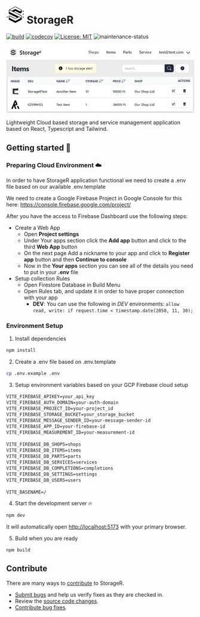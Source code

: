 # ![Logo](./src/assets/logo_48.png) StorageR

[![build](https://github.com/Reterics/storager/actions/workflows/npm-build-test.yml/badge.svg)](https://github.com/Reterics/storager/actions/workflows/npm-build-test.yml) [![codecov](https://codecov.io/github/Reterics/storager/graph/badge.svg?token=VA00FOSC8W)](https://codecov.io/github/Reterics/storager) [![License: MIT](https://img.shields.io/badge/License-MIT-yellow.svg)](https://opensource.org/licenses/MIT) ![maintenance-status](https://img.shields.io/badge/maintenance-actively--developed-brightgreen.svg)

![Preview](./public/img/screenshot.png)

Lightweight Cloud based storage and service management application based on React, Typescript and Tailwind.

## Getting started 🚀

### Preparing Cloud Environment ☁️

In order to have StorageR application functional we need to create a .env file based on our available .env.template

We need to create a Google Firebase Project in Google Console for this here: https://console.firebase.google.com/project/

After you have the access to Firebase Dashboard use the following steps:

- Create a Web App
    - Open **Project settings**
    - Under Your apps section click the **Add app** button and click to the third **Web App** button
    - On the next page Add a nickname to your app and click to **Register app** button and then **Continue to console**
    - Now in the **Your apps** section you can see all of the details you need to put in your **.env** file
- Setup collection Rules
    - Open Firestore Database in Build Menu
    - Open Rules tab, and update it in order to have proper connection with your app
      - **DEV**: You can use the following in _DEV_ environments: ```allow read, write: if request.time < timestamp.date(2050, 11, 30);```


### Environment Setup

1. Install dependencies

```bash
npm install
```

2. Create a .env file based on .env.template
```bash
cp .env.example .env
```

3. Setup environment variables based on your GCP Firebase cloud setup

```dotenv
VITE_FIREBASE_APIKEY=your_api_key
VITE_FIREBASE_AUTH_DOMAIN=your-auth-domain
VITE_FIREBASE_PROJECT_ID=your-project_id
VITE_FIREBASE_STORAGE_BUCKET=your_storage_bucket
VITE_FIREBASE_MESSAGE_SENDER_ID=your-message-sender-id
VITE_FIREBASE_APP_ID=your-firebase-id
VITE_FIREBASE_MEASUREMENT_ID=your-measurement-id

VITE_FIREBASE_DB_SHOPS=shops
VITE_FIREBASE_DB_ITEMS=items
VITE_FIREBASE_DB_PARTS=parts
VITE_FIREBASE_DB_SERVICES=services
VITE_FIREBASE_DB_COMPLETIONS=completions
VITE_FIREBASE_DB_SETTINGS=settings
VITE_FIREBASE_DB_USERS=users

VITE_BASENAME=/
```

4. Start the development server 🔥
```bash
npm dev
```
It will automatically open [http://localhost:5173](http://localhost:5173) with your primary browser.

5. Build when you are ready
```bash
npm build
```




## Contribute

There are many ways to [contribute](./CONTRIBUTING.md) to StorageR.
* [Submit bugs](https://github.com/Reterics/storager/issues) and help us verify fixes as they are checked in.
* Review the [source code changes](https://github.com/Reterics/storager/pulls).
* [Contribute bug fixes](https://github.com/Reterics/storager/blob/main/CONTRIBUTING.md).

